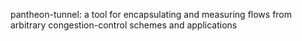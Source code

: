 pantheon-tunnel: a tool for encapsulating and measuring flows from arbitrary congestion-control schemes and applications
